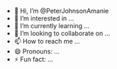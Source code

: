- 👋 Hi, I’m @PeterJohnsonAmanie
- 👀 I’m interested in ...
- 🌱 I’m currently learning ...
- 💞️ I’m looking to collaborate on ...
- 📫 How to reach me ...
- 😄 Pronouns: ...
- ⚡ Fun fact: ...

<!---
PeterJohnsonAmanie/PeterJohnsonAmanie is a ✨ special ✨ repository because its `README.md` (this file) appears on your GitHub profile.
You can click the Preview link to take a look at your changes.
--->
